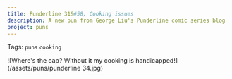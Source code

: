 ```yaml
---
title: Punderline 31&#58; Cooking issues
description: A new pun from George Liu's Punderline comic series blog
project: puns
---
```

Tags: `puns` `cooking`

![Where's the cap? Without it my cooking is handicapped!](/assets/puns/punderline 34.jpg)
